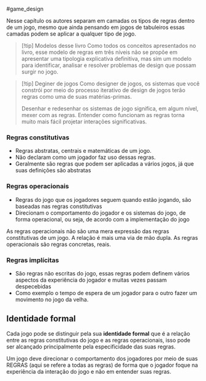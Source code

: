 #game_design 

Nesse capítulo os autores separam em camadas os tipos de regras dentro de um jogo, mesmo que ainda pensando em jogos de tabuleiros essas camadas podem se aplicar a qualquer tipo de jogo.

>[!tip] Modelos desse livro
>Como todos os conceitos apresentados no livro, esse modelo de regras em três níveis não se propôe em apresentar uma tipologia explicativa definitiva, mas sim um modelo para identificar, analisar e resolver problemas de design que possam surgir no jogo.


>[!tip] Deginer de jogos
>Como designer de jogos, os sistemas que você constrói por meio do processo iterativo de design de jogos terão regras como uma de suas matérias-primas. 
>
>Desenhar e redesenhar os sistemas de jogo significa, em algum nível, mexer com as regras. Entender como funcionam as regras torna muito mais fácil projetar interações significativas.


### Regras constitutivas

- Regras abstratas, centrais e matemáticas de um jogo. 
- Não declaram como um jogador faz uso dessas regras.
- Geralmente são regras que podem ser aplicadas a vários jogos, já que suas definições são abstratas

### Regras operacionais

- Regras do jogo que os jogadores seguem quando estão jogando, são baseadas nas regras constitutivas
- Direcionam o comportamento do jogador e os sistemas do jogo, de forma operacional, ou seja, de acordo com a implementação do jogo

As regras operacionais não são uma mera expressão das regras constitutivas de um jogo. A relação é mais uma via de mão dupla. As regras operacionais são regras concretas, reais.

### Regras implícitas

- São regras não escritas do jogo, essas regras podem definem vários aspectos da experiência do jogador e muitas vezes passam despecebidas
- Como exemplo o tempo de espera de um jogador para o outro fazer um movimento no jogo da velha.

## Identidade formal

Cada jogo pode se distinguir pela sua **identidade formal** que é a relação entre as regras constitutivas do jogo e as regras operacionais, isso pode ser alcançado principalmente pela especificidade das suas regras.

Um jogo deve direcionar o comportamento dos jogadores por meio de suas REGRAS (aqui se refere a todas as regras) de forma que o jogador foque na experiência da interação do jogo e não em entender suas regras. 
